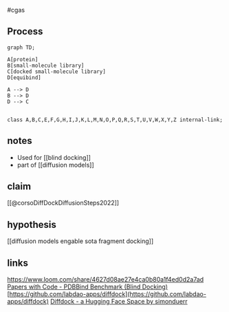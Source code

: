 #cgas 


## Process
```mermaid
graph TD;

A[protein] 
B[small-molecule library] 
C[docked small-molecule library]
D[equibind]

A --> D 
B --> D 
D --> C


class A,B,C,E,F,G,H,I,J,K,L,M,N,O,P,Q,R,S,T,U,V,W,X,Y,Z internal-link;
```


## notes
* Used for [[blind docking]] 
* part of [[diffusion models]]

##  claim
[[@corsoDiffDockDiffusionSteps2022]]

## hypothesis  
[[diffusion models engable sota fragment docking]]



## links
https://www.loom.com/share/4627d08ae27e4ca0b80a1f4ed0d2a7ad
[Papers with Code - PDBBind Benchmark (Blind Docking)](https://paperswithcode.com/sota/blind-docking-on-pdbbind?p=diffdock-diffusion-steps-twists-and-turns-for)
[](https://github.com/labdao-apps/diffdock)[https://github.com/labdao-apps/diffdock](https://github.com/labdao-apps/diffdock)
[Diffdock - a Hugging Face Space by simonduerr](https://huggingface.co/spaces/simonduerr/diffdock)